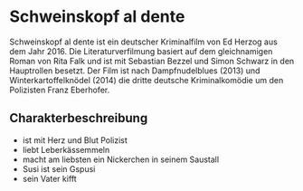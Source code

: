 # Schweinskopf al dente

Schweinskopf al dente ist ein deutscher Kriminalfilm von Ed Herzog aus dem Jahr 2016. Die Literaturverfilmung basiert auf dem gleichnamigen Roman von Rita Falk und ist mit Sebastian Bezzel und Simon Schwarz in den Hauptrollen besetzt. Der Film ist nach Dampfnudelblues (2013) und Winterkartoffelknödel (2014) die dritte deutsche Kriminalkomödie um den Polizisten Franz Eberhofer. 

## Charakterbeschreibung

* ist mit Herz und Blut Polizist
* liebt Leberkässemmeln
* macht am liebsten ein Nickerchen in seinem Saustall
* Susi ist sein Gspusi
* sein Vater kifft
